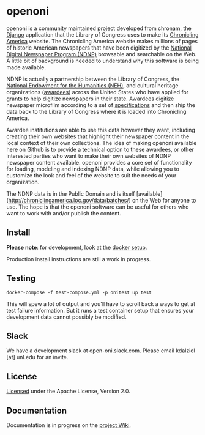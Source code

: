 openoni
=======

openoni is a community maintained project developed from chronam, the [Django](http://djangoproject.com) application that the
Library of Congress uses to make its
[Chronicling America](http://chroniclingamerica.loc.gov) website.
The Chronicling America website makes millions of pages of historic American
newspapers that have been digitized by the
[National Digital Newspaper Program (NDNP)](http://www.loc.gov/ndnp/)
browsable and searchable on the Web. A little bit of background is needed to
understand why this software is being made available.

NDNP is actually a partnership between the Library of Congress, the
[National Endowment for the Humanities (NEH)](http://www.neh.gov), and
cultural heritage organizations
([awardees](http://chroniclingamerica.loc.gov/awardees/)) across the
United States who have applied for grants to help digitize newspapers
in their state. Awardees digitize newspaper microfilm according
to a set of [specifications](http://www.loc.gov/ndnp/guidelines/)
and then ship the data back to the Library of Congress where it is
loaded into Chronicling America.

Awardee institutions are able to use this data however
they want, including creating their own websites that highlight their
newspaper content in the local context of their own collections. The idea of
making openoni available here on Github is to provide a technical option to
these awardees, or other interested parties who want to make their own websites
of NDNP newspaper content available. openoni provides a core set of functionality
for loading, modeling and indexing NDNP data, while allowing you to customize
the look and feel of the website to suit the needs of your organization.

The NDNP data is in the Public Domain and is itself [available]
(http://chroniclingamerica.loc.gov/data/batches/) on the Web for anyone to use.
The hope is that the openoni software can be useful for others who want to
work with and/or publish the content.

Install
-------

**Please note**: for development, look at the [docker setup](docker/README.md).

Production install instructions are still a work in progress.

Testing
-------

    docker-compose -f test-compose.yml -p onitest up test

This will spew a lot of output and you'll have to scroll back a ways to get at
test failure information.  But it runs a test container setup that ensures your
development data cannot possibly be modified.

Slack
-----
We have a development slack at open-oni.slack.com. Please email kdalziel [at] unl.edu for an invite. 

License
-------

[Licensed](https://github.com/open-oni/open-oni/blob/master/LICENSE) under the Apache License, Version 2.0.

Documentation
-------------

Documentation is in progress on the [project Wiki](https://github.com/open-oni/open-oni/wiki). 

